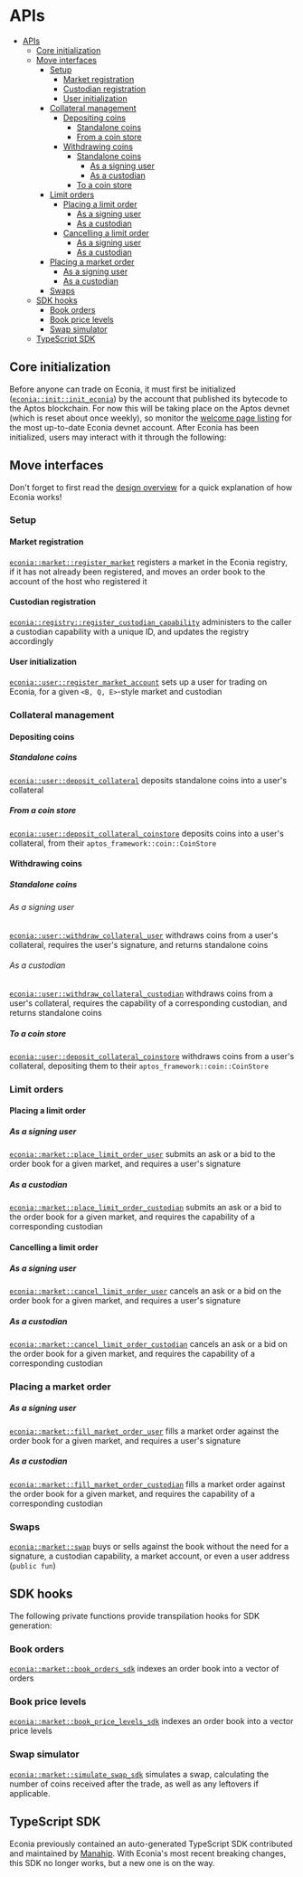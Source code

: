 # APIs

- [APIs](#apis)
  - [Core initialization](#core-initialization)
  - [Move interfaces](#move-interfaces)
    - [Setup](#setup)
      - [Market registration](#market-registration)
      - [Custodian registration](#custodian-registration)
      - [User initialization](#user-initialization)
    - [Collateral management](#collateral-management)
      - [Depositing coins](#depositing-coins)
        - [Standalone coins](#standalone-coins)
        - [From a coin store](#from-a-coin-store)
      - [Withdrawing coins](#withdrawing-coins)
        - [Standalone coins](#standalone-coins-1)
          - [As a signing user](#as-a-signing-user)
          - [As a custodian](#as-a-custodian)
        - [To a coin store](#to-a-coin-store)
    - [Limit orders](#limit-orders)
      - [Placing a limit order](#placing-a-limit-order)
        - [As a signing user](#as-a-signing-user-1)
        - [As a custodian](#as-a-custodian-1)
      - [Cancelling a limit order](#cancelling-a-limit-order)
        - [As a signing user](#as-a-signing-user-2)
        - [As a custodian](#as-a-custodian-2)
    - [Placing a market order](#placing-a-market-order)
        - [As a signing user](#as-a-signing-user-3)
        - [As a custodian](#as-a-custodian-3)
    - [Swaps](#swaps)
  - [SDK hooks](#sdk-hooks)
    - [Book orders](#book-orders)
    - [Book price levels](#book-price-levels)
    - [Swap simulator](#swap-simulator)
  - [TypeScript SDK](#typescript-sdk)

## Core initialization

Before anyone can trade on Econia, it must first be initialized ([`econia::init::init_econia`](../../src/move/econia/build/Econia/docs/init.md#0xc0deb00c_init_init_econia)) by the account that published its bytecode to the Aptos blockchain.
For now this will be taking place on the Aptos devnet (which is reset about once weekly), so monitor the [welcome page listing](welcome.md#devnet-account) for the most up-to-date Econia devnet account.
After Econia has been initialized, users may interact with it through the following:

## Move interfaces

Don't forget to first read the [design overview](https://econia.dev/design-overview) for a quick explanation of how Econia works!

### Setup

#### Market registration

[`econia::market::register_market`](../../src/move/econia/build/Econia/docs/market.md#0xc0deb00c_market_register_market) registers a market in the Econia registry, if it has not already been registered, and moves an order book to the account of the host who registered it

#### Custodian registration
[`econia::registry::register_custodian_capability`](../../src/move/econia/build/Econia/docs/registry.md#0xc0deb00c_registry_register_custodian_capability) administers to the caller a custodian capability with a unique ID, and updates the registry accordingly

#### User initialization

[`econia::user::register_market_account`](../../src/move/econia/build/Econia/docs/user.md#0xc0deb00c_user_register_market_account) sets up a user for trading on Econia, for a given `<B, Q, E>`-style market and custodian

### Collateral management

#### Depositing coins

##### Standalone coins

[`econia::user::deposit_collateral`](../../src/move/econia/build/Econia/docs/user.md#0xc0deb00c_user_deposit_collateral) deposits standalone coins into a user's collateral

##### From a coin store

[`econia::user::deposit_collateral_coinstore`](../../src/move/econia/build/Econia/docs/user.md#0xc0deb00c_user_deposit_collateral_coinstore) deposits coins into a user's collateral, from their `aptos_framework::coin::CoinStore`

#### Withdrawing coins

##### Standalone coins

###### As a signing user

[`econia::user::withdraw_collateral_user`](../../src/move/econia/build/Econia/docs/user.md#0xc0deb00c_user_withdraw_collateral_user) withdraws coins from a user's collateral, requires the user's signature, and returns standalone coins

###### As a custodian

[`econia::user::withdraw_collateral_custodian`](../../src/move/econia/build/Econia/docs/user.md#0xc0deb00c_user_withdraw_collateral_custodian) withdraws coins from a user's collateral, requires the capability of a corresponding custodian, and returns standalone coins

##### To a coin store

[`econia::user::deposit_collateral_coinstore`](../../src/move/econia/build/Econia/docs/user.md#0xc0deb00c_user_withdraw_collateral_coinstore) withdraws coins from a user's collateral, depositing them to their `aptos_framework::coin::CoinStore`

### Limit orders

#### Placing a limit order

##### As a signing user

[`econia::market::place_limit_order_user`](../../src/move/econia/build/Econia/docs/market.md#0xc0deb00c_market_place_limit_order_user) submits an ask or a bid to the order book for a given market, and requires a user's signature

##### As a custodian

[`econia::market::place_limit_order_custodian`](../../src/move/econia/build/Econia/docs/market.md#0xc0deb00c_market_place_limit_order_custodian) submits an ask or a bid to the order book for a given market, and requires the capability of a corresponding custodian

#### Cancelling a limit order

##### As a signing user

[`econia::market::cancel_limit_order_user`](../../src/move/econia/build/Econia/docs/market.md#0xc0deb00c_market_cancel_limit_order_user) cancels an ask or a bid on the order book for a given market, and requires a user's signature

##### As a custodian

[`econia::market::cancel_limit_order_custodian`](../../src/move/econia/build/Econia/docs/market.md#0xc0deb00c_market_cancel_limit_order_custodian) cancels an ask or a bid on the order book for a given market, and requires the capability of a corresponding custodian

### Placing a market order

##### As a signing user

[`econia::market::fill_market_order_user`](../../src/move/econia/build/Econia/docs/market.md#0xc0deb00c_market_fill_market_order_user) fills a market order against the order book for a given market, and requires a user's signature

##### As a custodian

[`econia::market::fill_market_order_custodian`](../../src/move/econia/build/Econia/docs/market.md#0xc0deb00c_market_fill_market_order_custodian) fills a market order against the order book for a given market, and requires the capability of a corresponding custodian

### Swaps

[`econia::market::swap`](../../src/move/econia/build/Econia/docs/market.md#0xc0deb00c_market_swap) buys or sells against the book without the need for a signature, a custodian capability, a market account, or even a user address (`public fun`)

## SDK hooks

The following private functions provide transpilation hooks for SDK generation:

### Book orders

[`econia::market::book_orders_sdk`](../../src/move/econia/build/Econia/docs/market.md#0xc0deb00c_market_book_orders_sdk) indexes an order book into a vector of orders

### Book price levels

[`econia::market::book_price_levels_sdk`](../../src/move/econia/build/Econia/docs/market.md#0xc0deb00c_market_price_levels_sdk) indexes an order book into a vector price levels

### Swap simulator

[`econia::market::simulate_swap_sdk`](../../src/move/econia/build/Econia/docs/market.md#0xc0deb00c_market_simulate_swap_sdk) simulates a swap, calculating the number of coins received after the trade, as well as any leftovers if applicable.

## TypeScript SDK

Econia previously contained an auto-generated TypeScript SDK contributed and maintained by [Manahip](http:github.com/manahip).
With Econia's most recent breaking changes, this SDK no longer works, but a new one is on the way.